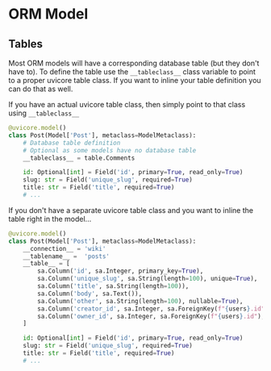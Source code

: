 # ORM Model



## Tables

Most ORM models will have a corresponding database table (but they don't have to).  To define the table use the `__tableclass__` class variable to point to a proper uvicore table class.  If you want to inline your table definition you can do that as well.


If you have an actual uvicore table class, then simply point to that class using `__tableclass__`
```python
@uvicore.model()
class Post(Model['Post'], metaclass=ModelMetaclass):
    # Database table definition
    # Optional as some models have no database table
    __tableclass__ = table.Comments

    id: Optional[int] = Field('id', primary=True, read_only=True)
    slug: str = Field('unique_slug', required=True)
    title: str = Field('title', required=True)
    # ...
```


If you don't have a separate uvicore table class and you want to inline the table right in the model...
```python
@uvicore.model()
class Post(Model['Post'], metaclass=ModelMetaclass):
    __connection__ = 'wiki'
    __tablename__ =  'posts'
    __table__ = [
        sa.Column('id', sa.Integer, primary_key=True),
        sa.Column('unique_slug', sa.String(length=100), unique=True),
        sa.Column('title', sa.String(length=100)),
        sa.Column('body', sa.Text()),
        sa.Column('other', sa.String(length=100), nullable=True),
        sa.Column('creator_id', sa.Integer, sa.ForeignKey(f"{users}.id"), nullable=False),
        sa.Column('owner_id', sa.Integer, sa.ForeignKey(f"{users}.id"), nullable=False),
    ]

    id: Optional[int] = Field('id', primary=True, read_only=True)
    slug: str = Field('unique_slug', required=True)
    title: str = Field('title', required=True)
    # ...
```

